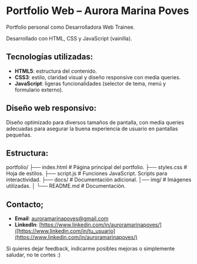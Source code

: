 # Portfolio Web – Aurora Marina Poves

Portfolio personal como Desarrolladora Web Trainee.

Desarrollado con HTML, CSS y JavaScript (vainilla).


## Tecnologías utilizadas:

- **HTML5**: estructura del contenido.
- **CSS3**: estilo, claridad visual y diseño responsive con media queries.
- **JavaScript**: ligeras funcionalidades (selector de tema, menú y formulario externo).


## Diseño web responsivo:

Diseño optimizado para diversos tamaños de pantalla, con media queries adecuadas para asegurar la buena experiencia de usuario en pantallas pequeñas.

## Estructura:
portfolio/
├── index.html # Página principal del portfolio.
├── styles.css # Hoja de estilos.
├── script.js # Funciones JavaScript. Scripts para interactividad.
├── docs/ # Documentación adicional.
│── img/ # Imágenes utilizadas.
│ 
└── README.md # Documentación.

##  Contacto;

- **Email**: [auroramarinapoves@gmail.com](mailto:auroramarinapoves@gmail.com)
- **LinkedIn**: [https://www.linkedin.com/in/auroramarinapoves/]([https://www.linkedin.com/in/tu_usuario](https://www.linkedin.com/in/auroramarinapoves/)

Si quieres dejar feedback, indicarme posibles mejoras o simplemente saludar, no te cortes :)

